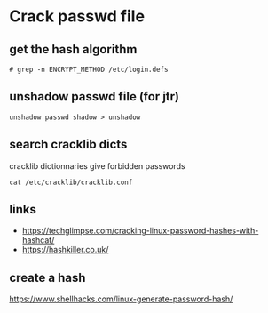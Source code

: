 # Crack passwd file

## get the hash algorithm

```
# grep -n ENCRYPT_METHOD /etc/login.defs
```

## unshadow passwd file (for jtr)

```
unshadow passwd shadow > unshadow
```

## search cracklib dicts

cracklib dictionnaries give forbidden passwords

```
cat /etc/cracklib/cracklib.conf
```

## links
* https://techglimpse.com/cracking-linux-password-hashes-with-hashcat/
* https://hashkiller.co.uk/

## create a hash

https://www.shellhacks.com/linux-generate-password-hash/
